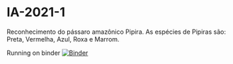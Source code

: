 # IA-2021-1
Reconhecimento do pássaro amazônico Pipira.
As espécies de Pipiras são: Preta, Vermelha, Azul, Roxa e Marrom.

Running on binder
[![Binder](https://mybinder.org/badge_logo.svg)](https://hub-binder.mybinder.ovh/user/alujohn-ia-passaro-pipira-augmva9j/lab)
